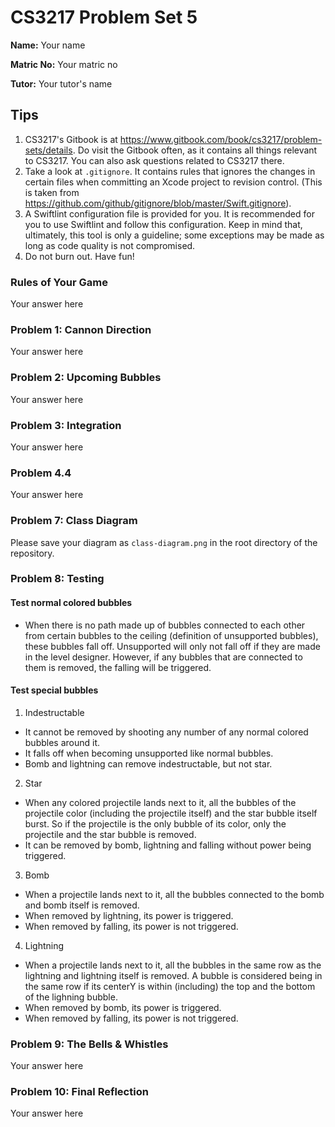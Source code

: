 CS3217 Problem Set 5
==

**Name:** Your name

**Matric No:** Your matric no

**Tutor:** Your tutor's name

## Tips

1. CS3217's Gitbook is at https://www.gitbook.com/book/cs3217/problem-sets/details. Do visit the Gitbook often, as it contains all things relevant to CS3217. You can also ask questions related to CS3217 there.
2. Take a look at `.gitignore`. It contains rules that ignores the changes in certain files when committing an Xcode project to revision control. (This is taken from https://github.com/github/gitignore/blob/master/Swift.gitignore).
3. A Swiftlint configuration file is provided for you. It is recommended for you to use Swiftlint and follow this configuration. Keep in mind that, ultimately, this tool is only a guideline; some exceptions may be made as long as code quality is not compromised.
4. Do not burn out. Have fun!

### Rules of Your Game

Your answer here


### Problem 1: Cannon Direction

Your answer here


### Problem 2: Upcoming Bubbles

Your answer here


### Problem 3: Integration

Your answer here


### Problem 4.4

Your answer here


### Problem 7: Class Diagram

Please save your diagram as `class-diagram.png` in the root directory of the repository.

### Problem 8: Testing
#### Test normal colored bubbles
- When there is no path made up of bubbles connected to each other from certain bubbles to the ceiling (definition of unsupported bubbles), these bubbles fall off. Unsupported will only not fall off if they are made in the level designer. However, if any bubbles that are connected to them is removed, the falling will be triggered.

#### Test special bubbles
1. Indestructable
  - It cannot be removed by shooting any number of any normal colored bubbles around it.
  - It falls off when becoming unsupported like normal bubbles.
  - Bomb and lightning can remove indestructable, but not star.
2. Star
  - When any colored projectile lands next to it, all the bubbles of the projectile color (including the projectile itself) and the star bubble itself burst. So if the projectile is the only bubble of its color, only the projectile and the star bubble is removed.
  - It can be removed by bomb, lightning and falling without power being triggered.
3. Bomb
  - When a projectile lands next to it, all the bubbles connected to the bomb and bomb itself is removed.
  - When removed by lightning, its power is triggered.
  - When removed by falling, its power is not triggered.
4. Lightning
  - When a projectile lands next to it, all the bubbles in the same row as the lightning and lightning itself is removed. A bubble is considered being in the same row if its centerY is within (including) the top and the bottom of the lighning bubble.
  - When removed by bomb, its power is triggered.
  - When removed by falling, its power is not triggered.


### Problem 9: The Bells & Whistles

Your answer here


### Problem 10: Final Reflection

Your answer here
